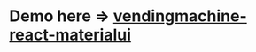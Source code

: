 # Demo here => [vendingmachine-react-materialui](https://stackblitz.com/edit/vendingmachine-react-materialui)
